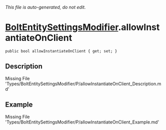 *This file is auto-generated, do not edit.*

# [BoltEntitySettingsModifier](Types/BoltEntitySettingsModifier.md).allowInstantiateOnClient
`public bool allowInstantiateOnClient { get; set; }`
## Description
Missing File 'Types/BoltEntitySettingsModifier/P/allowInstantiateOnClient_Description.md'
## Example
Missing File 'Types/BoltEntitySettingsModifier/P/allowInstantiateOnClient_Example.md'
